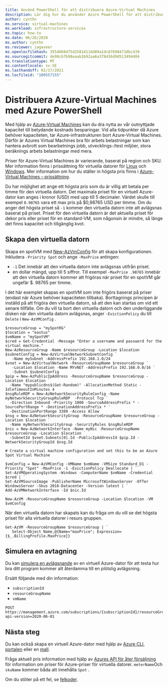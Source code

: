 ```yaml
---
title: Använd PowerShell för att distribuera Azure-Virtual Machines
description: Lär dig hur du använder Azure PowerShell för att distribuera Azure-Virtual Machines för att spara pengar.
author: cynthn
ms.service: virtual-machines
ms.workload: infrastructure-services
ms.topic: how-to
ms.date: 06/26/2020
ms.author: cynthn
ms.reviewer: jagaveer
ms.openlocfilehash: 3554068d75d2581411dd89a1dc876984710bc439
ms.sourcegitcommit: de98cb7b98eaab1b92aa6a378436d9d513494404
ms.translationtype: MT
ms.contentlocale: sv-SE
ms.lasthandoff: 02/17/2021
ms.locfileid: "100557155"
---
```

# <a name="deploy-azure-spot-virtual-machines-using-azure-powershell"></a>Distribuera Azure-Virtual Machines med Azure PowerShell


Med hjälp av [Azure-Virtual Machines](../spot-vms.md) kan du dra nytta av vår outnyttjade kapacitet till betydande kostnads besparingar. Vid alla tidpunkter då Azure behöver kapaciteten, tar Azure-infrastrukturen bort Azure-Virtual Machines. Därför är Azures Virtual Machines bra för arbets belastningar som kan hantera avbrott som bearbetnings jobb, utvecklings-/test miljöer, stora beräknings arbets belastningar med mera.

Priser för Azure-Virtual Machines är varierande, baserat på region och SKU. Mer information finns i prissättning för virtuella datorer för [Linux](https://azure.microsoft.com/pricing/details/virtual-machines/linux/) och [Windows](https://azure.microsoft.com/pricing/details/virtual-machines/windows/). Mer information om hur du ställer in högsta pris finns i [Azure-Virtual Machines – prissättning](../spot-vms.md#pricing).

Du har möjlighet att ange ett högsta pris som du är villig att betala per timme för den virtuella datorn. Det maximala priset för en virtuell Azure-dator kan anges i kronor (USD) med upp till 5 decimaler. Värdet skulle till exempel `0.98765` vara ett max pris på $0,98765 USD per timme. Om du anger det högsta priset så `-1` kommer den virtuella datorn inte att avlägsnas baserat på priset. Priset för den virtuella datorn är det aktuella priset för dekor pris eller priset för en standard-VM, som någonsin är mindre, så länge det finns kapacitet och tillgänglig kvot.


## <a name="create-the-vm"></a>Skapa den virtuella datorn

Skapa en spotVM med [New-AzVmConfig](/powershell/module/az.compute/new-azvmconfig) för att skapa konfigurationen. Inkludera `-Priority Spot` och ange `-MaxPrice` antingen:
- `-1` Det innebär att den virtuella datorn inte avlägsnas utifrån priset.
- en dollar mängd, upp till 5 siffror. Till exempel `-MaxPrice .98765` innebär att den virtuella datorn kommer att frigöras när priset för en spotVM går ungefär $. 98765 per timme.


I det här exemplet skapas en spotVM som inte frigörs baserat på priser (endast när Azure behöver kapaciteten tillbaka). Borttagnings principen är inställd på att frigöra den virtuella datorn, så att den kan startas om vid ett senare tillfälle. Om du vill ta bort den virtuella datorn och den underliggande disken när den virtuella datorn avlägsnas, anger `-EvictionPolicy` du till `Delete` i `New-AzVMConfig` .


```azurepowershell-interactive
$resourceGroup = "mySpotRG"
$location = "eastus"
$vmName = "mySpotVM"
$cred = Get-Credential -Message "Enter a username and password for the virtual machine."
New-AzResourceGroup -Name $resourceGroup -Location $location
$subnetConfig = New-AzVirtualNetworkSubnetConfig `
   -Name mySubnet -AddressPrefix 192.168.1.0/24
$vnet = New-AzVirtualNetwork -ResourceGroupName $resourceGroup `
   -Location $location -Name MYvNET -AddressPrefix 192.168.0.0/16 `
   -Subnet $subnetConfig
$pip = New-AzPublicIpAddress -ResourceGroupName $resourceGroup -Location $location `
  -Name "mypublicdns$(Get-Random)" -AllocationMethod Static -IdleTimeoutInMinutes 4
$nsgRuleRDP = New-AzNetworkSecurityRuleConfig -Name myNetworkSecurityGroupRuleRDP  -Protocol Tcp `
  -Direction Inbound -Priority 1000 -SourceAddressPrefix * -SourcePortRange * -DestinationAddressPrefix * `
  -DestinationPortRange 3389 -Access Allow
$nsg = New-AzNetworkSecurityGroup -ResourceGroupName $resourceGroup -Location $location `
  -Name myNetworkSecurityGroup -SecurityRules $nsgRuleRDP
$nic = New-AzNetworkInterface -Name myNic -ResourceGroupName $resourceGroup -Location $location `
  -SubnetId $vnet.Subnets[0].Id -PublicIpAddressId $pip.Id -NetworkSecurityGroupId $nsg.Id

# Create a virtual machine configuration and set this to be an Azure Spot Virtual Machine

$vmConfig = New-AzVMConfig -VMName $vmName -VMSize Standard_D1 -Priority "Spot" -MaxPrice -1 -EvictionPolicy Deallocate | `
Set-AzVMOperatingSystem -Windows -ComputerName $vmName -Credential $cred | `
Set-AzVMSourceImage -PublisherName MicrosoftWindowsServer -Offer WindowsServer -Skus 2016-Datacenter -Version latest | `
Add-AzVMNetworkInterface -Id $nic.Id

New-AzVM -ResourceGroupName $resourceGroup -Location $location -VM $vmConfig
```

När den virtuella datorn har skapats kan du fråga om du vill se det högsta priset för alla virtuella datorer i resurs gruppen.

```azurepowershell-interactive
Get-AzVM -ResourceGroupName $resourceGroup | `
   Select-Object Name,@{Name="maxPrice"; Expression={$_.BillingProfile.MaxPrice}}
```

## <a name="simulate-an-eviction"></a>Simulera en avtagning

Du kan [simulera en avlägsnande](/rest/api/compute/virtualmachines/simulateeviction) av en virtuell Azure-dator för att testa hur bra ditt program kommer att återdamma till en plötslig avlägsning. 

Ersätt följande med din information: 

- `subscriptionId`
- `resourceGroupName`
- `vmName`


```http
POST https://management.azure.com/subscriptions/{subscriptionId}/resourceGroups/{resourceGroupName}/providers/Microsoft.Compute/virtualMachines/{vmName}/simulateEviction?api-version=2020-06-01
```

## <a name="next-steps"></a>Nästa steg

Du kan också skapa en virtuell Azure-dator med hjälp av [Azure CLI](../linux/spot-cli.md), [portalen](../spot-portal.md) eller en [mall](../linux/spot-template.md).

Fråga aktuell pris information med hjälp av [Azures API för åter försäljning](/rest/api/cost-management/retail-prices/azure-retail-prices) för information om priser för Azure-priser för virtuella datorer. `meterName`Och `skuName` kommer båda att innehålla `Spot` .

Om du stöter på ett fel, se [felkoder](../error-codes-spot.md).
